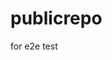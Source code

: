 # publicrepo
for e2e test




























































































































































































































































































































































































































































































































































































































































































































































































































































































































































































































































































































































































































































































































































































































































































































































































































































































































































































































































































































































































































































































































































































































































































































































































































































































































































































































































































































































































